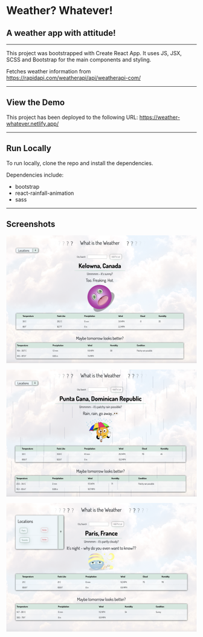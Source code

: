 # Weather? Whatever!

## A weather app with attitude!

---

This project was bootstrapped with Create React App. It uses JS, JSX, SCSS and Bootstrap for the main components and styling.

Fetches weather information from https://rapidapi.com/weatherapi/api/weatherapi-com/

---

## View the Demo

This project has been deployed to the following URL:
https://weather-whatever.netlify.app/

---

## Run Locally

To run locally, clone the repo and install the dependencies.

Dependencies include:

- bootstrap
- react-rainfall-animation
- sass

---

## Screenshots

![Weather Whatever Screenshot 1](https://github.com/NadyaCodes/weather-whatever-js/blob/a63c9653f7d229ebfeb487efeda6d65085fc5239/docs/weather-whatever-screenshot-1.png?raw=true)

![Weather Whatever Screenshot 2](https://github.com/NadyaCodes/weather-whatever-js/blob/a63c9653f7d229ebfeb487efeda6d65085fc5239/docs/weather-whatever-screenshot-2.png?raw=true)

![Weather Whatever Screenshot 3](https://github.com/NadyaCodes/weather-whatever-js/blob/a63c9653f7d229ebfeb487efeda6d65085fc5239/docs/weather-whatever-screenshot-3.png?raw=true)
